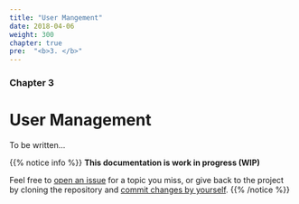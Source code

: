 ```yaml
---
title: "User Mangement"
date: 2018-04-06
weight: 300
chapter: true
pre:  "<b>3. </b>"
---
```


### Chapter 3

# User Management

To be written...

{{% notice info %}}
**This documentation is work in progress (WIP)**

Feel free to [open an issue](https://bitbucket.org/pkollitsch/booka-docs/issues?status=new&status=open) for a topic you miss, or give back to the project by cloning the repository and [commit changes by yourself](https://bitbucket.org/pkollitsch/booka-docs/src).
{{% /notice %}}
